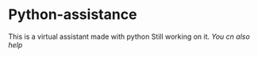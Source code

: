 # Python-assistance
This is a virtual assistant made with python
Still working on it. *You cn also help*
